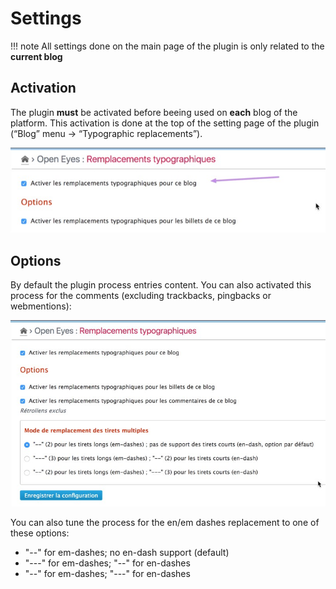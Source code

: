 Settings
========

!!! note
	All settings done on the main page of the plugin is only related to the **current blog**


Activation
----------

The plugin **must** be activated before beeing used on **each** blog of the platform. This activation is done at the top of the setting page of the plugin (“Blog” menu → “Typographic replacements”).

![Activation](../img/typo-active.jpg)


Options
-------

By default the plugin process entries content. You can also activated this process for the comments (excluding trackbacks, pingbacks or webmentions):

![Settings](../img/typo-settings.jpg)

You can also tune the process for the en/em dashes replacement to one of these options:

 * "\--" for em-dashes; no en-dash support (default)
 * "\-\--" for em-dashes; "\--" for en-dashes
 * "\--" for em-dashes; "\-\--" for en-dashes
